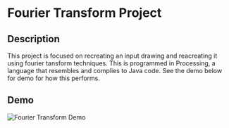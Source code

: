 # Fourier Transform Project

## Description
This project is focused on recreating an input drawing and reacreating it using fourier tansform techniques.
This is programmed in Processing, a language that resembles and complies to Java code.
See the demo below for demo for how this performs.

## Demo
![Fourier Transform Demo](demo/FourierTransform.gif)

